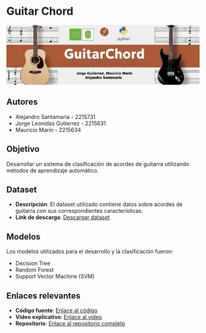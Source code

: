 # Guitar Chord
![Background](images/background.jpeg)
## Autores

* Alejandro Santamaria - 2215731
* Jorge Leonidas Gutierrez - 2215631  
* Mauricio Marín - 2215634

## Objetivo

Desarrollar un sistema de clasificación de acordes de guitarra utilizando métodos de aprendizaje automático.

## Dataset

- **Descripción**: El dataset utilizado contiene datos sobre acordes de guitarra con sus correspondientes características.
- **Link de descarga**: [Descargar dataset](https://drive.google.com/drive/folders/1Kx7T2ZZojh81I2SAVutGNSC_2OuqVZqP?usp=sharing)

## Modelos

Los modelos utilizados para el desarrollo y la clasificación fueron:

- Decision Tree
- Random Forest
- Support Vector Machine (SVM)

## Enlaces relevantes

- **Código fuente**: [Enlace al código](notebook/GuitarChord_AI_a.ipynb)
- **Video explicativo**: [Enlace al video](https://youtu.be/RhrfRXraMW4)
- **Repositorio**: [Enlace al repositorio completo](https://github.com/Maicio3004/Guitar-Chord/tree/main)

